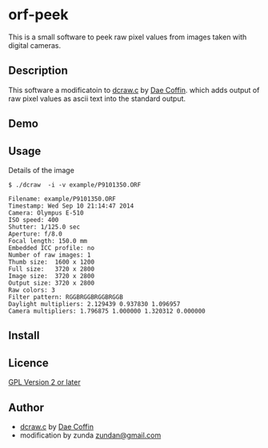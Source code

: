 orf-peek
========

This is a small software to peek raw pixel values from images taken with digital cameras.

## Description
This software a modificatoin to
[dcraw.c](http://cybercom.net/%7Edcoffin/dcraw/dcraw.c) by [Dae Coffin](http://cybercom.net/%7Edcoffin/).
which adds output of raw pixel values as ascii text into the standard output.

## Demo

## Usage
Details of the image
```
$ ./dcraw  -i -v example/P9101350.ORF  

Filename: example/P9101350.ORF
Timestamp: Wed Sep 10 21:14:47 2014
Camera: Olympus E-510
ISO speed: 400
Shutter: 1/125.0 sec
Aperture: f/8.0
Focal length: 150.0 mm
Embedded ICC profile: no
Number of raw images: 1
Thumb size:  1600 x 1200
Full size:   3720 x 2800
Image size:  3720 x 2800
Output size: 3720 x 2800
Raw colors: 3
Filter pattern: RGGBRGGBRGGBRGGB
Daylight multipliers: 2.129439 0.937830 1.096957
Camera multipliers: 1.796875 1.000000 1.320312 0.000000
```

## Install

## Licence
[GPL Version 2 or later](gpl-2.0.txt)

## Author
- [dcraw.c](http://cybercom.net/%7Edcoffin/dcraw/dcraw.c) by [Dae Coffin](http://cybercom.net/%7Edcoffin/)
- modification by zunda [zundan@gmail.com](mailto:zundan@gmail.com)
